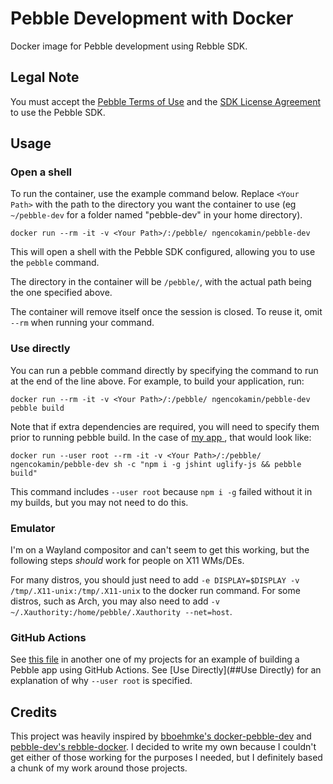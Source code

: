 # Pebble Development with Docker
Docker image for Pebble  development using Rebble SDK.

## Legal Note
You must accept the [Pebble Terms of Use](https://developer.getpebble.com/legal/terms-of-use/) and the [SDK License Agreement](https://developer.getpebble.com/legal/sdk-license/) to use the Pebble SDK.

## Usage

### Open a shell

To run the container, use the example command below. Replace `<Your Path>` with the path to the directory you want the container to use (eg `~/pebble-dev` for a folder named "pebble-dev" in your home directory).

```shell
docker run --rm -it -v <Your Path>/:/pebble/ ngencokamin/pebble-dev
```

This will open a shell with the Pebble SDK configured, allowing you to use the `pebble` command.

The directory in the container will be `/pebble/`, with the actual path being the one specified above.

The container will remove itself once the session is closed. To reuse it, omit `--rm` when running your command.

### Use directly

You can run a pebble command directly by specifying the command to run at the end of the line above. For example, to build your application, run:

```shell
docker run --rm -it -v <Your Path>/:/pebble/ ngencokamin/pebble-dev pebble build
```

Note that if extra dependencies are required, you will need to specify them prior to running pebble build. In the case of [my app ](https://github.com/ngencokamin/PebbleNotes), that would look like:

```shell
docker run --user root --rm -it -v <Your Path>/:/pebble/ ngencokamin/pebble-dev sh -c "npm i -g jshint uglify-js && pebble build"
```

This command includes `--user root` because `npm i -g` failed without it in my builds, but you may not need to do this.

### Emulator

I'm on a Wayland compositor and can't seem to get this working, but the following steps *should* work for people on X11 WMs/DEs.

For many distros, you should just need to add `-e DISPLAY=$DISPLAY -v /tmp/.X11-unix:/tmp/.X11-unix` to the docker run command. For some distros, such as Arch, you may also need to add `-v ~/.Xauthority:/home/pebble/.Xauthority --net=host`.

### GitHub Actions

See [this file](https://github.com/ngencokamin/PebbleNotes/blob/master/.github/workflows/main.yaml) in another one of my projects for an example of building a Pebble app using GitHub Actions. See [Use Directly](##Use Directly) for an explanation of why `--user root` is specified.

## Credits

This project was heavily inspired by [bboehmke's docker-pebble-dev](https://github.com/bboehmke/docker-pebble-dev/tree/master) and [pebble-dev's rebble-docker](https://github.com/pebble-dev/rebble-docker). I decided to write my own because I couldn't get either of those working for the purposes I needed, but I definitely based a chunk of my work around those projects.
